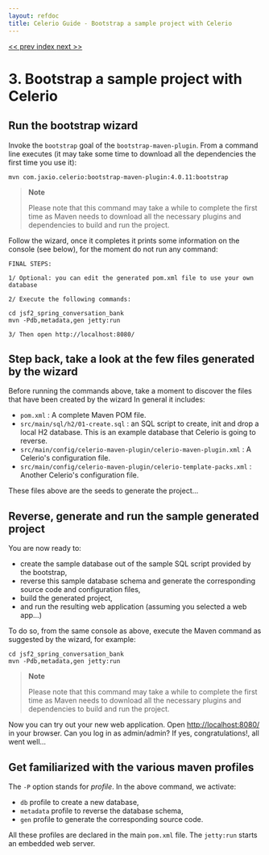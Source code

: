 ```yaml
---
layout: refdoc
title: Celerio Guide - Bootstrap a sample project with Celerio
---
```

[ << prev ](installation.html) [ index ](index.html) [ next >> ](bootstrap-real.html)

# 3. Bootstrap a sample project with Celerio

## Run the bootstrap wizard

Invoke the `bootstrap` goal of the `bootstrap-maven-plugin`.
From a command line executes (it may take some time to download all the dependencies the first time you use it):

	mvn com.jaxio.celerio:bootstrap-maven-plugin:4.0.11:bootstrap

> **Note**
>
> Please note that this command may take a while to complete the first time as Maven needs to download all
> the necessary plugins and dependencies to build and run the project.

Follow the wizard, once it completes it prints some information on the console (see below), for the moment
do not run any command:

    FINAL STEPS:

    1/ Optional: you can edit the generated pom.xml file to use your own database

    2/ Execute the following commands:

    cd jsf2_spring_conversation_bank
    mvn -Pdb,metadata,gen jetty:run

    3/ Then open http://localhost:8080/

## Step back, take a look at the few files generated by the wizard

Before running the commands above, take a moment to discover the files that have been created by the wizard
In general it includes:

* `pom.xml` : A complete Maven POM file.
* `src/main/sql/h2/01-create.sql` : an SQL script to create, init and drop a local H2 database. This is an example database that Celerio is going to reverse.
* `src/main/config/celerio-maven-plugin/celerio-maven-plugin.xml` : A Celerio's configuration file.
* `src/main/config/celerio-maven-plugin/celerio-template-packs.xml` : Another Celerio's configuration file.

These files above are the seeds to generate the project...

## Reverse, generate and run the sample generated project

You are now ready to:

* create the sample database out of the sample SQL script provided by the bootstrap,
* reverse this sample database schema and generate the corresponding source code and configuration files,
* build the generated project,
* and run the resulting web application (assuming you selected a web app...)

To do so, from the same console as above, execute the Maven command as suggested by the wizard, for example:

    cd jsf2_spring_conversation_bank
    mvn -Pdb,metadata,gen jetty:run

> **Note**
>
> Please note that this command may take a while to complete the first time as Maven needs to download all
> the necessary plugins and dependencies to build and run the project.

Now you can try out your new web application. Open [http://localhost:8080/](http://localhost:8080/) in your browser.
Can you log in as admin/admin? If yes, congratulations!, all went well...

## Get familiarized with the various maven profiles

The `-P` option stands for *profile*. In the above command, we activate:

* `db` profile to create a new database,
* `metadata` profile to reverse the database schema,
* `gen` profile to generate the corresponding source code.

All these profiles are declared in the main `pom.xml` file. The `jetty:run` starts an embedded web server.
